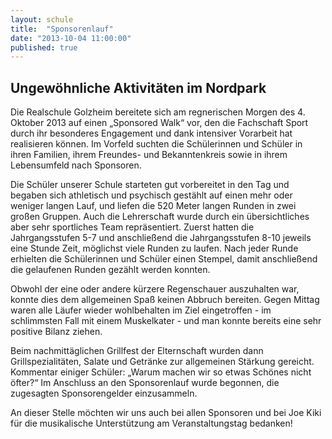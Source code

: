 ```yaml
---
layout: schule
title:  "Sponsorenlauf"
date: "2013-10-04 11:00:00"
published: true
---
```


## Ungewöhnliche Aktivitäten im Nordpark

Die Realschule Golzheim bereitete sich am regnerischen Morgen des 4. Oktober 2013 auf einen „Sponsored Walk“ vor, den die Fachschaft Sport durch ihr besonderes Engagement und dank intensiver Vorarbeit hat realisieren können. Im Vorfeld suchten die Schülerinnen und Schüler in ihren Familien, ihrem Freundes- und Bekanntenkreis sowie in ihrem Lebensumfeld nach Sponsoren. 

Die Schüler unserer Schule starteten gut vorbereitet in den Tag und begaben sich athletisch und psychisch gestählt auf einen mehr oder weniger langen Lauf, und liefen die 520 Meter langen Runden in zwei großen Gruppen. Auch die Lehrerschaft wurde durch ein übersichtliches aber sehr sportliches Team repräsentiert. Zuerst hatten die Jahrgangsstufen 5-7 und anschließend die Jahrgangsstufen 8-10 jeweils eine Stunde Zeit, möglichst viele Runden zu laufen. Nach jeder Runde erhielten die Schülerinnen und Schüler einen Stempel, damit anschließend die gelaufenen Runden gezählt werden konnten. 

Obwohl der eine oder andere kürzere Regenschauer auszuhalten war, konnte dies dem allgemeinen Spaß keinen Abbruch bereiten. Gegen Mittag waren alle Läufer wieder wohlbehalten im Ziel eingetroffen - im schlimmsten Fall mit einem Muskelkater - und man konnte bereits eine sehr positive Bilanz ziehen.

Beim nachmittäglichen Grillfest der Elternschaft wurden dann Grillspezialitäten, Salate und Getränke zur allgemeinen Stärkung gereicht. Kommentar einiger Schüler: „Warum machen wir so etwas Schönes nicht öfter?“ Im Anschluss an den Sponsorenlauf wurde begonnen, die zugesagten Sponsorengelder einzusammeln. 

An dieser Stelle möchten wir uns auch bei allen Sponsoren und bei Joe Kiki für die musikalische Unterstützung am Veranstaltungstag bedanken! 
